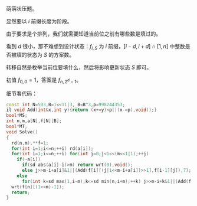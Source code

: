 萌萌状压题。

显然要以 $i$ 前缀长度为阶段。

由于要求是个排列，我们就需要知道当前位之前有哪些数是填过的。

看到 $d$ 很小，那不难想到设计状态：$f_{i,S}$ 为 $i$ 前缀，$[i-d,i+d]\cap[1,n]$ 中整数是否被填的状态为 $S$ 的方案数。

转移自然是枚举当前位要填什么，然后将影响更新状态 $S$ 即可。

初值 $f_{0,0}=1$，答案是 $f_{n,2^d-1}$。

细节看代码：

```cpp
const int N=503,B=1<<11|3,_B=B^3,p=998244353;
il void Add(int&x,int y){return (x+=y)<p||(x-=p),void();}
bool*MS;
int n,m,a[N],f[N][B];
bool*MT;
void Solve()
{
  rd(n,m),**f=1;
  for(int i=1;i<=n;++i) rd(a[i]);
  for(int i=1;i<=n;++i) for(int j=0;j<1<<(m<<1|1);++j)
    if(~a[i])
      if(sd abs(a[i]-i)>m) return wrt(0),void();
      else j>>m-i+a[i]&1||(Add(f[i][(j|1<<m-i+a[i])>>1],f[i-1][j]),7);
    else
      for(int k=sd max(1,i-m);k<=sd min(n,i+m);++k) j>>m-i+k&1||(Add(f[i][(j|1<<m-i+k)>>1],f[i-1][j]),7);
  wrt(f[n][(1<<m)-1]);
  return;
}
```